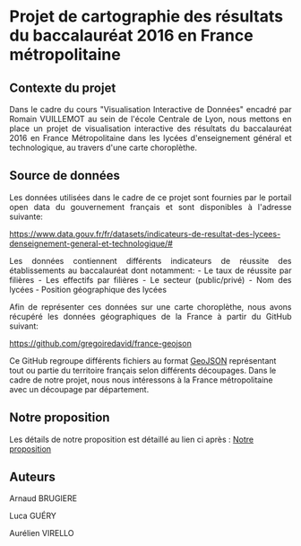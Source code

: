 # Projet de cartographie des résultats du baccalauréat 2016 en France métropolitaine

## Contexte du projet
<p align=justify>
Dans le cadre du cours "Visualisation Interactive de Données" encadré par Romain VUILLEMOT au sein de l'école Centrale de Lyon, nous mettons en place un projet de visualisation interactive des résultats du baccalauréat 2016 en France Métropolitaine dans les lycées d'enseignement général et technologique, au travers d'une carte choroplèthe.
</p>

## Source de données

<p align=justify>
Les données utilisées dans le cadre de ce projet sont fournies par le portail open data du gouvernement français et sont disponibles à l'adresse suivante:
</p>
<p align=justify>
<a href="https://www.data.gouv.fr/fr/datasets/indicateurs-de-resultat-des-lycees-denseignement-general-et-technologique/#">https://www.data.gouv.fr/fr/datasets/indicateurs-de-resultat-des-lycees-denseignement-general-et-technologique/#</a>
</p>
<p align=justify>
Les données contiennent différents indicateurs de réussite des établissements au baccalauréat dont notamment:
 - Le taux de réussite par filières
 - Les effectifs par filières
 - Le secteur (public/privé)
 - Nom des lycées
 - Position géographique des lycées
</p>
<p align=justify>
 Afin de représenter ces données sur une carte choroplèthe, nous avons récupéré les données géographiques de la France à partir du GitHub suivant:

<a href="https://github.com/gregoiredavid/france-geojson">https://github.com/gregoiredavid/france-geojson</a>


Ce GitHub regroupe différents fichiers au format <a href="http://geojson.org/">GeoJSON</a> représentant tout ou partie du territoire français  selon différents découpages. Dans le cadre de notre projet, nous nous intéressons à la France métropolitaine avec un découpage par département.
 </p>

 ## Notre proposition

Les détails de notre proposition est détaillé au lien ci après : <a href="https://github.com/ArnaudBru/ProjetBAC/blob/master/PROPOSAL.MD"> Notre proposition </a>

## Auteurs

<p> Arnaud BRUGIERE</p>
<p> Luca  GUÉRY </p>
<p> Aurélien VIRELLO </p>
